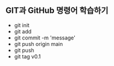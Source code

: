 ## GIT과 GitHub 명령어 학습하기
* git init
* git add
* git commit -m 'message'
* git push origin main
* git push
* git tag v0.1